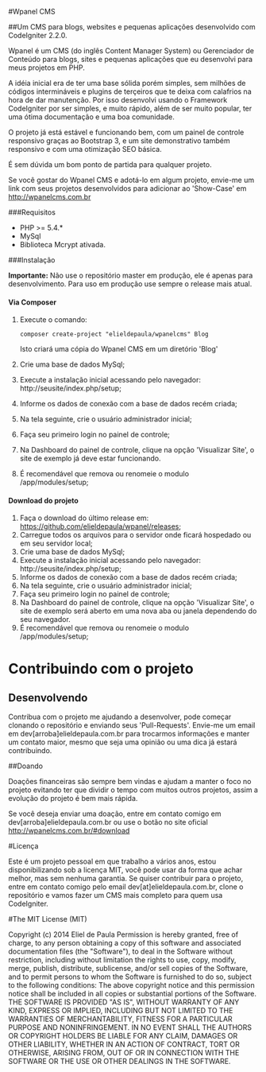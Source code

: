 #Wpanel CMS

##Um CMS para blogs, websites e pequenas aplicações desenvolvido com CodeIgniter 2.2.0.

Wpanel é um CMS (do inglês Content Manager System) ou Gerenciador de Conteúdo para blogs, sites e pequenas aplicações que eu desenvolvi para meus projetos em PHP.

A idéia inicial era de ter uma base sólida porém simples, sem milhões de códigos intermináveis e plugins de terçeiros que te deixa com calafrios na hora de dar manutenção. Por isso desenvolvi usando o Framework CodeIgniter por ser simples, e muito rápido, além de ser
muito popular, ter uma ótima documentação e uma boa comunidade.

O projeto já está estável e funcionando bem, com um painel de controle responsivo graças ao Bootstrap 3, e um site demonstrativo também responsivo e com uma otimização SEO básica.

É sem dúvida um bom ponto de partida para qualquer projeto. 

Se você gostar do Wpanel CMS e adotá-lo em algum projeto, envie-me um link com seus projetos desenvolvidos para adicionar ao 'Show-Case' em http://wpanelcms.com.br

###Requisitos

- PHP >= 5.4.*
- MySql
- Biblioteca Mcrypt ativada.

###Instalação

**Importante:**
Não use o repositório master em produção, ele é apenas para desenvolvimento. Para uso em produção use sempre o release mais atual.

#### Via Composer

1. Execute o comando:

	```
	composer create-project "elieldepaula/wpanelcms" Blog
	```
	Isto criará uma cópia do Wpanel CMS em um diretório 'Blog'
2. Crie uma base de dados MySql;
3. Execute a instalação inicial acessando pelo navegador: http://seusite/index.php/setup;
4. Informe os dados de conexão com a base de dados recém criada;
5. Na tela seguinte, crie o usuário administrador inicial;
6. Faça seu primeiro login no painel de controle;
7. Na Dashboard do painel de controle, clique na opção 'Visualizar Site', o site de exemplo já deve estar funcionando.
8. É recomendável que remova ou renomeie o modulo /app/modules/setup;

#### Download do projeto

1. Faça o download do último release em: <https://github.com/elieldepaula/wpanel/releases>;
2. Carregue todos os arquivos para o servidor onde ficará hospedado ou em seu servidor local;
3. Crie uma base de dados MySql;
4. Execute a instalação inicial acessando pelo navegador: http://seusite/index.php/setup;
5. Informe os dados de conexão com a base de dados recém criada;
6. Na tela seguinte, crie o usuário administrador inicial;
7. Faça seu primeiro login no painel de controle;
8. Na Dashboard do painel de controle, clique na opção 'Visualizar Site', o site de exemplo será aberto em uma nova aba ou janela dependendo do seu navegador.
9. É recomendável que remova ou renomeie o modulo /app/modules/setup;

# Contribuindo com o projeto

## Desenvolvendo

Contribua com o projeto me ajudando a desenvolver, pode começar clonando o repositório e enviando seus 'Pull-Requests'. Envie-me um email em dev[arroba]elieldepaula.com.br para trocarmos informações e manter um contato maior, mesmo que seja uma opinião ou uma dica já estará contribuindo.

##Doando

Doações financeiras são sempre bem vindas e ajudam a manter o foco no projeto evitando ter que dividir o tempo com muitos outros projetos, assim a evolução do projeto é bem mais rápida.

Se você deseja enviar uma doação, entre em contato comigo em dev[arroba]elieldepaula.com.br ou use o botão no site oficial <http://wpanelcms.com.br/#download>

#Licença

Este é um projeto pessoal em que trabalho a vários anos, estou disponibilizando sob a licença MIT, você pode usar da forma que achar melhor, mas sem nenhuma garantia. Se quiser contribuir para o projeto, entre em contato comigo pelo email dev[at]elieldepaula.com.br, clone o repositório e vamos fazer um CMS mais completo para quem usa CodeIgniter.

#The MIT License (MIT)

Copyright (c) 2014 Eliel de Paula
Permission is hereby granted, free of charge, to any person obtaining a copy
of this software and associated documentation files (the "Software"), to deal
in the Software without restriction, including without limitation the rights
to use, copy, modify, merge, publish, distribute, sublicense, and/or sell
copies of the Software, and to permit persons to whom the Software is
furnished to do so, subject to the following conditions:
The above copyright notice and this permission notice shall be included in all
copies or substantial portions of the Software.
THE SOFTWARE IS PROVIDED "AS IS", WITHOUT WARRANTY OF ANY KIND, EXPRESS OR
IMPLIED, INCLUDING BUT NOT LIMITED TO THE WARRANTIES OF MERCHANTABILITY,
FITNESS FOR A PARTICULAR PURPOSE AND NONINFRINGEMENT. IN NO EVENT SHALL THE
AUTHORS OR COPYRIGHT HOLDERS BE LIABLE FOR ANY CLAIM, DAMAGES OR OTHER
LIABILITY, WHETHER IN AN ACTION OF CONTRACT, TORT OR OTHERWISE, ARISING FROM,
OUT OF OR IN CONNECTION WITH THE SOFTWARE OR THE USE OR OTHER DEALINGS IN THE
SOFTWARE.